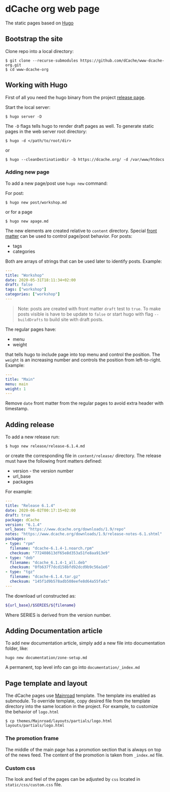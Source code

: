 # dCache org web page

The static pages based on [Hugo](https://gohugo.io)

## Bootstrap the site

Clone repo into a local directory:

```
$ git clone --recurse-submodules https://github.com/dCache/www-dcache-org.git
$ cd www-dcache-org
```

## Working with Hugo

First of all you need the hugo binary from the project [release page](https://github.com/gohugoio/hugo/releases).

Start the local server:

```
$ hugo server -D
```

The `-D` flags tells hugo to render draft pages as well. To generate static pages in the web server root directory:

```
$ hugo -d </path/to/root/dir>
```

or

```
$ hugo --cleanDestinationDir -b https://dcache.org/ -d /var/www/htdocs
```

### Adding new page

To add a new page/post use `hugo new` command:

For post:

```
$ hugo new post/workshop.md
```

or for a page

```
$ hugo new apage.md
```

The new elements are created relative to `content` directory. Special [front matter](https://gohugo.io/content-management/front-matter/) can be used to control page/post behavior. For posts:

- tags
- categories

Both are arrays of strings that can  be used later to identify posts. Example:

```yaml
---
title: "Workshop"
date: 2020-05-31T18:11:34+02:00
draft: false
tags: ["workshop"]
categories: ["workshop"]
---
```

> Note: posts are created with front matter `draft` test to `true`. To make posts visible is have to be update to `false` or start hugo with flag `--buildDrafts` to build site with draft posts.

The regular pages have:

- menu
- weight

that tells hugo to include page into top menu and control the position. The `weight` is an increasing number and controls the position from left-to-right. Example:

```yaml
---
title: "Main"
menu: main
weight: 1
---
```

Remove `date` front matter from the regular pages to avoid extra header with timestamp.

## Adding release

To add a new release run:
```
$ hugo new release/release-6.1.4.md
```
or create the corresponding file in `content/release/` directory. The release must have the following front matters defined:

- version - the version number
- url_base
- packages

For example:

```yaml
---
title: "Release 6.1.4"
date: 2020-06-02T00:17:15+02:00
draft: true
package: dCache
version: "6.1.4"
url_base: "https://www.dcache.org/downloads/1.9/repo"
notes: "https://www.dcache.org/downloads/1.9/release-notes-6.1.shtml"
packages:
- type: "rpm"
  filename: "dcache-6.1.4-1.noarch.rpm"
  checksum: "772408613df65e8d353a51fe8aa913e9"
- type: "deb"
  filename: "dcache_6.1.4-1_all.deb"
  checksum: "0fb637f7dcd158bfd92dcd9b9c56a1e6"
- type: "tgz"
  filename: "dcache-6.1.4.tar.gz"
  checksum: "145f1d9b578adb508eefe8d64a55fadc"
---
```

The download url constructed as:

```sh
${url_base}/$SERIES/${filename}
```

Where SERIES is derived from the version number.

## Adding Documentation article

To add new documentation article, simply add a new file into documentation folder, like:

```
hugo new documentation/zone-setup.md
```

A permanent, top level info can go into `documentation/_index.md`

## Page template and layout

The dCache pages use [Mainroad](https://github.com/Vimux/Mainroad) template. The template ins enabled as submodule. To override template, copy desired file from the template directory into the same location in the project. For example, to customize the behavior of `logo.html`

```
$ cp themes/Mainroad/layouts/partials/logo.html layouts/partials/logo.html
```

### The promotion frame

The middle of the main page has a promotion section that is always on top of the news feed. The content of the promotion is taken from `_index.md` file.

### Custom css

The look and feel of the pages can be adjusted by `css` located in `static/css/custom.css` file.